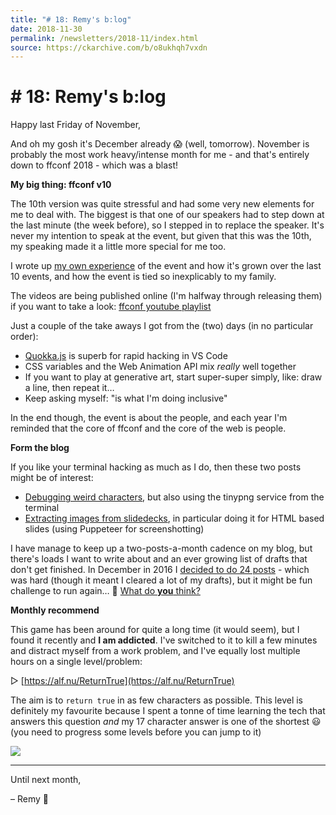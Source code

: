 ```yaml
---
title: "# 18: Remy's b:log"
date: 2018-11-30
permalink: /newsletters/2018-11/index.html
source: https://ckarchive.com/b/o8ukhqh7vxdn
---
```


# # 18: Remy's b:log

Happy last Friday of November,

And oh my gosh it's December already 😱 (well, tomorrow). November is probably the most work heavy/intense month for me - and that's entirely down to ffconf 2018 - which was a blast!

**My big thing: ffconf v10**

The 10th version was quite stressful and had some very new elements for me to deal with. The biggest is that one of our speakers had to step down at the last minute (the week before), so I stepped in to replace the speaker. It's never my intention to speak at the event, but given that this was the 10th, my speaking made it a little more special for me too.

I wrote up [my own experience](https://remysharp.com/2018/11/26/ffconf-v10-updates-my-experience) of the event and how it's grown over the last 10 events, and how the event is tied so inexplicably to my family.

The videos are being published online (I'm halfway through releasing them) if you want to take a look: [ffconf youtube playlist](https://www.youtube.com/playlist?list=PLXmT1r4krsTo5KtThq4dATD_ctsV8mdJQ)

Just a couple of the take aways I got from the (two) days (in no particular order):

*   [Quokka.js](https://quokkajs.com/) is superb for rapid hacking in VS Code
*   CSS variables and the Web Animation API mix _really_ well together
*   If you want to play at generative art, start super-super simply, like: draw a line, then repeat it…
*   Keep asking myself: "is what I'm doing inclusive"

In the end though, the event is about the people, and each year I'm reminded that the core of ffconf and the core of the web is people.

**Form the blog**

If you like your terminal hacking as much as I do, then these two posts might be of interest:

*   [Debugging weird characters](https://remysharp.com/2018/10/29/shell-debugging-vanishing-text), but also using the tinypng service from the terminal
*   [Extracting images from slidedecks](https://remysharp.com/2018/11/29/ways-to-extract-slides), in particular doing it for HTML based slides (using Puppeteer for screenshotting)

I have manage to keep up a two-posts-a-month cadence on my blog, but there's loads I want to write about and an ever growing list of drafts that don't get finished. In December in 2016 I [decided to do 24 posts](https://remysharp.com/2016#december) - which was hard (though it meant I cleared a lot of my drafts), but it might be fun challenge to run again… 🤔 [What do **you** think?](https://twitter.com/rem/status/1068538238107860993)

**Monthly recommend**

This game has been around for quite a long time (it would seem), but I found it recently and **I am addicted**. I've switched to it to kill a few minutes and distract myself from a work problem, and I've equally lost multiple hours on a single level/problem:

▷ [https://alf.nu/ReturnTrue](https://alf.nu/ReturnTrue)

The aim is to `return true` in as few characters as possible. This level is definitely my favourite because I spent a tonne of time learning the tech that answers this question _and_ my 17 character answer is one of the shortest 😃 (you need to progress some levels before you can jump to it)

![](https://convertkit.s3.amazonaws.com/assets/pictures/40116/1716710/content_Screen_Shot_2018-11-30_at_15.54.28.png)

* * *

Until next month,

– Remy 👋
